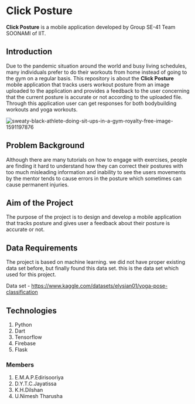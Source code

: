 # Click Posture

**Click Posture** is a mobile application developed by Group SE-41 Team SOONAMI of IIT.

 
## Introduction

Due to the pandemic situation around the world and busy living schedules, many individuals prefer to do their workouts from home instead of going to the gym on a regular basis. This repository is about the **Click Posture** mobile application that tracks users workout posture from an image uploaded to the application and provides a feedback to the user concerning that the current posture is accurate or not according to the uploaded file. Through this application user can get responses for both bodybuilding workouts and yoga workouts.


![sweaty-black-athlete-doing-sit-ups-in-a-gym-royalty-free-image-1591197876](https://user-images.githubusercontent.com/99609978/166156318-6c13d430-c3b2-4a37-8120-148075279c4e.jpg)

## Problem Background

Although there are many tutorials on how to engage with exercises, people are finding it hard to understand how they can correct their postures with too much misleading information and inability to see the users movements by the mentor tends to cause errors in the posture which sometimes can cause permanent injuries.

## Aim of the Project

The purpose of the project is to design and develop a  mobile application that tracks posture and gives user a feedback about their posture is accurate or not.

## Data Requirements
The project is based on machine learning. we did not have proper existing data set before, but finally found this data set. this is the data set which used for this project.

Data set - https://www.kaggle.com/datasets/elysian01/yoga-pose-classification

## Technologies

1. Python
2. Dart
3. Tensorflow
4. Firebase
5. Flask

### Members

1. E.M.A.P.Edirisooriya
2. D.Y.T.C.Jayatissa
3. K.H.Dilshan
4. U.Nimesh Tharusha
